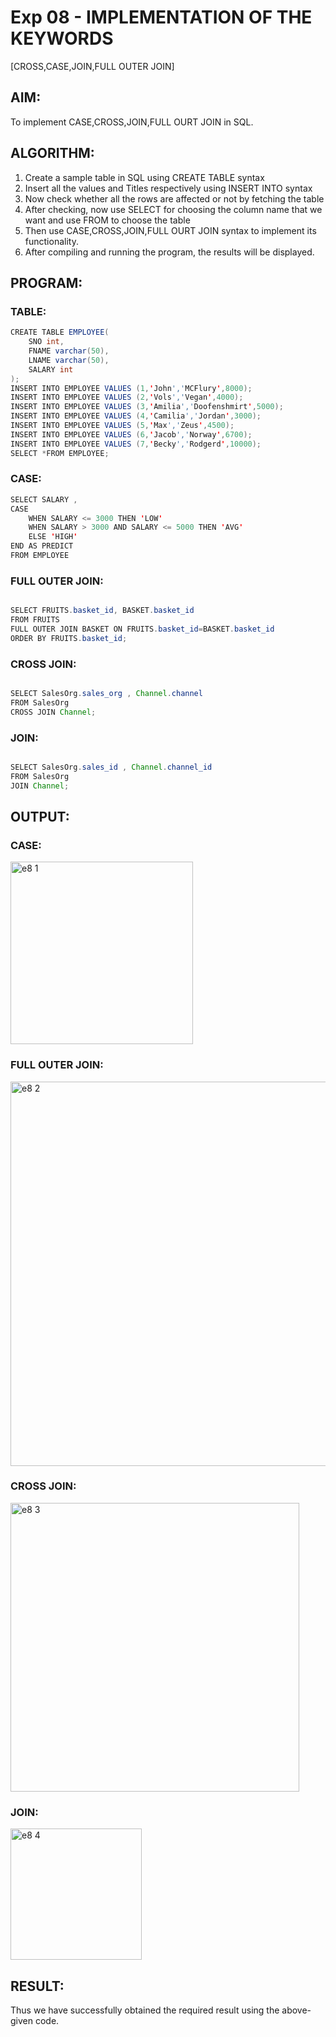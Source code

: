 # Exp 08 - IMPLEMENTATION OF THE KEYWORDS
[CROSS,CASE,JOIN,FULL OUTER JOIN]

## AIM:

To implement CASE,CROSS,JOIN,FULL OURT JOIN in SQL.

## ALGORITHM:

1) Create a sample table in SQL using CREATE TABLE syntax
2) Insert all the values and Titles respectively using INSERT INTO syntax
3) Now check whether all the rows are affected or not by fetching the table
4) After checking, now use SELECT for choosing the column name that we want and use FROM to choose the table
5) Then use CASE,CROSS,JOIN,FULL OURT JOIN syntax to implement its functionality.
6) After compiling and running the program, the results will be displayed.

## PROGRAM:

### TABLE:

```java
CREATE TABLE EMPLOYEE(
 	SNO int,
	FNAME varchar(50),
  	LNAME varchar(50),
	SALARY int
);
INSERT INTO EMPLOYEE VALUES (1,'John','MCFlury',8000);
INSERT INTO EMPLOYEE VALUES (2,'Vols','Vegan',4000);
INSERT INTO EMPLOYEE VALUES (3,'Amilia','Doofenshmirt',5000);
INSERT INTO EMPLOYEE VALUES (4,'Camilia','Jordan',3000);
INSERT INTO EMPLOYEE VALUES (5,'Max','Zeus',4500);
INSERT INTO EMPLOYEE VALUES (6,'Jacob','Norway',6700);
INSERT INTO EMPLOYEE VALUES (7,'Becky','Rodgerd',10000);
SELECT *FROM EMPLOYEE;

```

### CASE:

```java
SELECT SALARY ,
CASE
	WHEN SALARY <= 3000 THEN 'LOW'
    WHEN SALARY > 3000 AND SALARY <= 5000 THEN 'AVG'
    ELSE 'HIGH'
END AS PREDICT
FROM EMPLOYEE
```

### FULL OUTER JOIN:

```java

SELECT FRUITS.basket_id, BASKET.basket_id
FROM FRUITS
FULL OUTER JOIN BASKET ON FRUITS.basket_id=BASKET.basket_id
ORDER BY FRUITS.basket_id;

```
### CROSS JOIN:

```java

SELECT SalesOrg.sales_org , Channel.channel
FROM SalesOrg
CROSS JOIN Channel;

```

### JOIN:
```java

SELECT SalesOrg.sales_id , Channel.channel_id
FROM SalesOrg
JOIN Channel;

```

## OUTPUT:

### CASE:

<img width="292" alt="e8 1" src="https://github.com/divvisha/IMPLEMENTATION-OF-KEYWORD/assets/127508123/07073fa1-ae8e-4ae5-a0c5-dfc9ca7aeecb">

### FULL OUTER JOIN:

<img width="615" alt="e8 2" src="https://github.com/divvisha/IMPLEMENTATION-OF-KEYWORD/assets/127508123/9e3a74c8-cfe3-4b4f-bea9-6fc6e8242b65">

### CROSS JOIN:

<img width="462" alt="e8 3" src="https://github.com/divvisha/IMPLEMENTATION-OF-KEYWORD/assets/127508123/96fc887c-6b29-4744-9d54-35f4e37899ab">

### JOIN:

<img width="210" alt="e8 4" src="https://github.com/divvisha/IMPLEMENTATION-OF-KEYWORD/assets/127508123/b644f47e-4a34-4d42-9fae-f8fd520e3ffe">

## RESULT:

Thus we have successfully obtained the required result using the above-given code.
